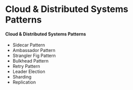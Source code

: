 # Cloud & Distributed Systems Patterns

#### Cloud & Distributed Systems Patterns

* Sidecar Pattern
* Ambassador Pattern
* Strangler Fig Pattern
* Bulkhead Pattern
* Retry Pattern
* Leader Election
* Sharding
* Replication
